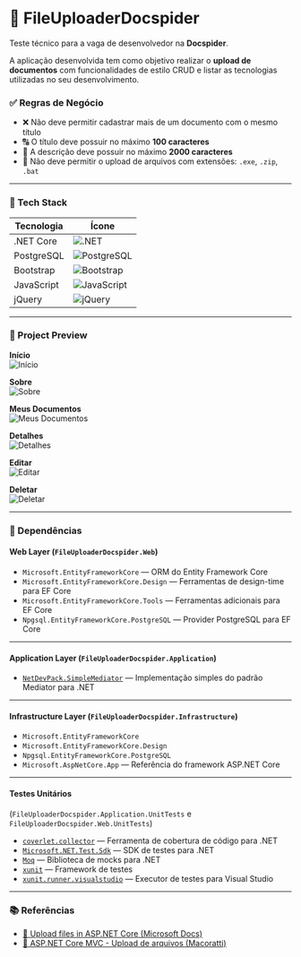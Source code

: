 # 📂 FileUploaderDocspider

Teste técnico para a vaga de desenvolvedor na **Docspider**.

A aplicação desenvolvida tem como objetivo realizar o **upload de documentos** com funcionalidades de estilo CRUD e listar as tecnologias utilizadas no seu desenvolvimento.

### ✅ Regras de Negócio

- ❌ Não deve permitir cadastrar mais de um documento com o mesmo título  
- 🔠 O título deve possuir no máximo **100 caracteres**  
- 📝 A descrição deve possuir no máximo **2000 caracteres**  
- 📁 Não deve permitir o upload de arquivos com extensões: `.exe`, `.zip`, `.bat`

---

### 🧰 Tech Stack

| Tecnologia     | Ícone |
|----------------|-------|
| .NET Core      | ![.NET](https://cdn.simpleicons.org/dotnet) |
| PostgreSQL     | ![PostgreSQL](https://cdn.simpleicons.org/postgresql) |
| Bootstrap      | ![Bootstrap](https://cdn.simpleicons.org/bootstrap) |
| JavaScript     | ![JavaScript](https://cdn.simpleicons.org/javascript) |
| jQuery         | ![jQuery](https://cdn.simpleicons.org/jquery) |

---

### 📸 Project Preview

**Início**  
![Início](https://github.com/user-attachments/assets/595d3c3c-8f80-4160-ab9b-bdea338ab3d2)

**Sobre**  
![Sobre](https://github.com/user-attachments/assets/a019fd5a-ee3a-4132-b77b-408392a8292c)

**Meus Documentos**  
![Meus Documentos](https://github.com/user-attachments/assets/ebddca8a-43db-459b-b895-9ea60d1aaa99)

**Detalhes**  
![Detalhes](https://github.com/user-attachments/assets/e2e92d66-2b9a-4e7c-9775-30c24a07b9c6)

**Editar**  
![Editar](https://github.com/user-attachments/assets/69d4e45a-f0b7-46fb-9cfd-253c15e579c1)

**Deletar**  
![Deletar](https://github.com/user-attachments/assets/9b337a4c-d1b9-4ded-89bd-2ce32c9b7dd0)

---

### 🧩 Dependências

#### **Web Layer** (`FileUploaderDocspider.Web`)
- `Microsoft.EntityFrameworkCore` — ORM do Entity Framework Core  
- `Microsoft.EntityFrameworkCore.Design` — Ferramentas de design-time para EF Core  
- `Microsoft.EntityFrameworkCore.Tools` — Ferramentas adicionais para EF Core  
- `Npgsql.EntityFrameworkCore.PostgreSQL` — Provider PostgreSQL para EF Core  

---

#### **Application Layer** (`FileUploaderDocspider.Application`)
- [`NetDevPack.SimpleMediator`](https://www.nuget.org/packages/NetDevPack.SimpleMediator) — Implementação simples do padrão Mediator para .NET

---

#### **Infrastructure Layer** (`FileUploaderDocspider.Infrastructure`)
- `Microsoft.EntityFrameworkCore`  
- `Microsoft.EntityFrameworkCore.Design`  
- `Npgsql.EntityFrameworkCore.PostgreSQL`  
- `Microsoft.AspNetCore.App` — Referência do framework ASP.NET Core

---

#### **Testes Unitários**  
(`FileUploaderDocspider.Application.UnitTests` e `FileUploaderDocspider.Web.UnitTests`)

- [`coverlet.collector`](https://www.nuget.org/packages/coverlet.collector) — Ferramenta de cobertura de código para .NET  
- [`Microsoft.NET.Test.Sdk`](https://www.nuget.org/packages/Microsoft.NET.Test.Sdk) — SDK de testes para .NET  
- [`Moq`](https://www.nuget.org/packages/Moq) — Biblioteca de mocks para .NET  
- [`xunit`](https://www.nuget.org/packages/xunit) — Framework de testes  
- [`xunit.runner.visualstudio`](https://www.nuget.org/packages/xunit.runner.visualstudio) — Executor de testes para Visual Studio

---

### 📚 Referências

- [📄 Upload files in ASP.NET Core (Microsoft Docs)](https://learn.microsoft.com/en-us/aspnet/core/mvc/models/file-uploads?view=aspnetcore-3.1)  
- [📄 ASP.NET Core MVC - Upload de arquivos (Macoratti)](https://www.macoratti.net/18/11/aspn_upload1.htm)
